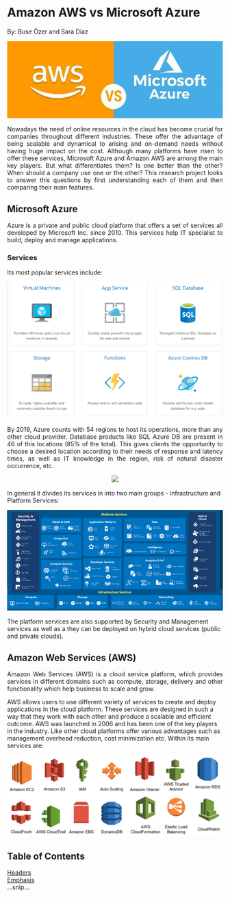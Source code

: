 # Amazon AWS vs Microsoft Azure
By: Buse Özer and Sara Díaz 

<p align="center"><img src="./images/awsVsAzure.jpg"/></p>

<p align="justify">
 Nowadays the need of online resources in the cloud has become crucial for companies throughout different industries. These offer the advantage of being scalable and dynamical to arising and on-demand needs without having huge impact on the cost. Although many platforms have risen to offer these services, Microsoft Azure and Amazon AWS are among the main key players. But what differentiates them? Is one better than the other? When should a company use one or the other? This research project looks to answer this questions by first understanding each of them and then comparing their main features.
</p>



## Microsoft Azure

<p align="justify"> Azure is a private and public cloud platform that offers a set of services all developed by Microsoft Inc. since 2010. This services help IT specialist to build, deploy and manage applications.
</p>

### Services

Its most popular services include: 

<p align="center"><img src="./images/azureproducts.png"/></p>
 
<p align="justify"> By 2019, Azure counts with 54 regions to host its operations, more than any other cloud provider. Database products like SQL Azure DB are present in 46 of this locations (85% of the total). This gives clients the opportunity to choose a desired location according to their needs of response and latency times, as well as IT knowledge in the region, risk of natural disaster occurrence, etc. </p> 
 
<p align="center"><img src="https://azurecomcdn.azureedge.net/cvt-a27fc75dcc932103683fbfcee92c51b694a67773a46466966b5fee3e80c103ce/images/shared/regions-map-large.svg"/></p>

In general it divides its services in into two main groups - infrastructure and Platform Services: 

<p align="center"><img src="./images/ServicesSchema.png"/></p>

The platform services are also supported by Security and Management services as well as a they can be deployed on hybrid cloud services (public and private clouds).

## Amazon Web Services (AWS)

<p align="justify">  Amazon Web Services (AWS) is a cloud service platform, which provides services in different domains such as compute, storage, delivery and other functionality which help business to scale and grow. 
 
AWS allows users to use different variety of services to create and deploy applications in the cloud platform. These services are designed in such a way that they work with each other and produce a scalable and efficient outcome. AWS was launched in 2006 and has been one of the key players in the industry. Like other cloud platforms offer various advantages such as management overhead reduction, cost minimization etc. Within its main services are: </p>

<p align="center"><img src="./images/AWSservices.png"/></p>

 
## Table of Contents  
[Headers](#headers)  
[Emphasis](#emphasis)  
...snip...    
<a name="headers"/>

  
 
